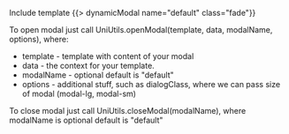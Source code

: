 Include template {{> dynamicModal name="default" class="fade"}}

To open modal just call UniUtils.openModal(template, data, modalName, options), where:
 - template - template with content of your modal
 - data - the context for your template.
 - modalName - optional default is "default"
 - options - additional stuff, such as dialogClass, where we can pass size of modal (modal-lg, modal-sm)

To close modal just call UniUtils.closeModal(modalName), where modalName is optional default is "default"
